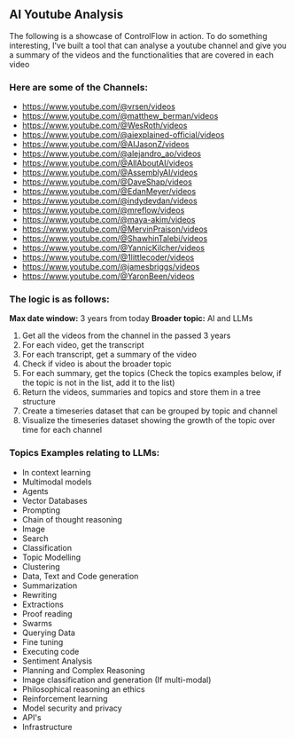 

## AI Youtube Analysis

The following is a showcase of ControlFlow in action. To do something interesting, I've built a tool that can analyse a youtube channel and give you a summary of the videos and the functionalities that are covered in each video

###  Here are some of the Channels:
- https://www.youtube.com/@vrsen/videos
- https://www.youtube.com/@matthew_berman/videos
- https://www.youtube.com/@WesRoth/videos
- https://www.youtube.com/@aiexplained-official/videos
- https://www.youtube.com/@AIJasonZ/videos
- https://www.youtube.com/@alejandro_ao/videos
- https://www.youtube.com/@AllAboutAI/videos
- https://www.youtube.com/@AssemblyAI/videos
- https://www.youtube.com/@DaveShap/videos
- https://www.youtube.com/@EdanMeyer/videos
- https://www.youtube.com/@indydevdan/videos
- https://www.youtube.com/@mreflow/videos
- https://www.youtube.com/@maya-akim/videos
- https://www.youtube.com/@MervinPraison/videos
- https://www.youtube.com/@ShawhinTalebi/videos
- https://www.youtube.com/@YannicKilcher/videos
- https://www.youtube.com/@1littlecoder/videos
- https://www.youtube.com/@jamesbriggs/videos
- https://www.youtube.com/@YaronBeen/videos


### The logic is as follows:

**Max date window:** 3 years from today
**Broader topic:** AI and LLMs


1. Get all the videos from the channel in the passed 3 years
2. For each video, get the transcript
3. For each transcript, get a summary of the video
4. Check if video is about the broader topic
4. For each summary, get the topics (Check the topics examples below, if the topic is not in the list, add it to the list)
5. Return the videos, summaries and topics and store them in a tree structure
6. Create a timeseries dataset that can be grouped by topic and channel
7. Visualize the timeseries dataset showing the growth of the topic over time for each channel


### Topics Examples relating to LLMs:
- In context learning
- Multimodal models
- Agents
- Vector Databases
- Prompting
- Chain of thought reasoning
- Image
- Search
- Classification 
- Topic Modelling
- Clustering
- Data, Text and Code generation
- Summarization
- Rewriting
- Extractions
- Proof reading
- Swarms
- Querying Data
- Fine tuning
- Executing code
- Sentiment Analysis
- Planning and Complex Reasoning
- Image classification and generation (If multi-modal)
- Philosophical reasoning an ethics
- Reinforcement learning
- Model security and privacy
- API's
- Infrastructure
